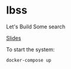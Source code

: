 # lbss
Let's Build Some search

[Slides](https://docs.google.com/presentation/d/1X2nRfkxE4OtV0I5jGkPQnFjX8jbHP7DW2UiZs0Xv1TE/edit?usp=sharing)

To start the system:
```shell
docker-compose up
```
